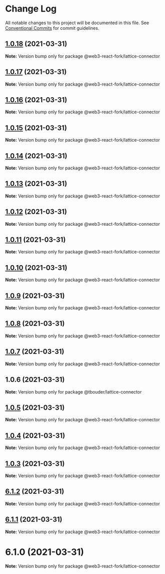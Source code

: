 # Change Log

All notable changes to this project will be documented in this file.
See [Conventional Commits](https://conventionalcommits.org) for commit guidelines.

## [1.0.18](https://github.com/TBouder/web3-react-fork/compare/@web3-react-fork/lattice-connector@1.0.17...@web3-react-fork/lattice-connector@1.0.18) (2021-03-31)

**Note:** Version bump only for package @web3-react-fork/lattice-connector





## [1.0.17](https://github.com/TBouder/web3-react-fork/compare/@web3-react-fork/lattice-connector@1.0.16...@web3-react-fork/lattice-connector@1.0.17) (2021-03-31)

**Note:** Version bump only for package @web3-react-fork/lattice-connector





## [1.0.16](https://github.com/TBouder/web3-react-fork/compare/@web3-react-fork/lattice-connector@1.0.15...@web3-react-fork/lattice-connector@1.0.16) (2021-03-31)

**Note:** Version bump only for package @web3-react-fork/lattice-connector





## [1.0.15](https://github.com/TBouder/web3-react-fork/compare/@web3-react-fork/lattice-connector@1.0.14...@web3-react-fork/lattice-connector@1.0.15) (2021-03-31)

**Note:** Version bump only for package @web3-react-fork/lattice-connector





## [1.0.14](https://github.com/TBouder/web3-react-fork/compare/@web3-react-fork/lattice-connector@1.0.13...@web3-react-fork/lattice-connector@1.0.14) (2021-03-31)

**Note:** Version bump only for package @web3-react-fork/lattice-connector





## [1.0.13](https://github.com/TBouder/web3-react-fork/compare/@web3-react-fork/lattice-connector@1.0.12...@web3-react-fork/lattice-connector@1.0.13) (2021-03-31)

**Note:** Version bump only for package @web3-react-fork/lattice-connector





## [1.0.12](https://github.com/TBouder/web3-react-fork/compare/@web3-react-fork/lattice-connector@1.0.11...@web3-react-fork/lattice-connector@1.0.12) (2021-03-31)

**Note:** Version bump only for package @web3-react-fork/lattice-connector





## [1.0.11](https://github.com/TBouder/web3-react-fork/compare/@web3-react-fork/lattice-connector@1.0.10...@web3-react-fork/lattice-connector@1.0.11) (2021-03-31)

**Note:** Version bump only for package @web3-react-fork/lattice-connector





## [1.0.10](https://github.com/TBouder/web3-react-fork/compare/@web3-react-fork/lattice-connector@1.0.9...@web3-react-fork/lattice-connector@1.0.10) (2021-03-31)

**Note:** Version bump only for package @web3-react-fork/lattice-connector





## [1.0.9](https://github.com/TBouder/web3-react-fork/compare/@web3-react-fork/lattice-connector@1.0.8...@web3-react-fork/lattice-connector@1.0.9) (2021-03-31)

**Note:** Version bump only for package @web3-react-fork/lattice-connector





## [1.0.8](https://github.com/TBouder/web3-react-fork/compare/@web3-react-fork/lattice-connector@1.0.7...@web3-react-fork/lattice-connector@1.0.8) (2021-03-31)

**Note:** Version bump only for package @web3-react-fork/lattice-connector





## [1.0.7](https://github.com/TBouder/web3-react-fork/compare/@web3-react-fork/lattice-connector@1.0.5...@web3-react-fork/lattice-connector@1.0.7) (2021-03-31)

**Note:** Version bump only for package @web3-react-fork/lattice-connector





## 1.0.6 (2021-03-31)

**Note:** Version bump only for package @tbouder/lattice-connector





## [1.0.5](https://github.com/TBouder/web3-react-fork/compare/@web3-react-fork/lattice-connector@1.0.4...@web3-react-fork/lattice-connector@1.0.5) (2021-03-31)

**Note:** Version bump only for package @web3-react-fork/lattice-connector





## [1.0.4](https://github.com/TBouder/web3-react-fork/compare/@web3-react-fork/lattice-connector@1.0.3...@web3-react-fork/lattice-connector@1.0.4) (2021-03-31)

**Note:** Version bump only for package @web3-react-fork/lattice-connector





## [1.0.3](https://github.com/TBouder/web3-react-fork/compare/@web3-react-fork/lattice-connector@6.1.2...@web3-react-fork/lattice-connector@1.0.3) (2021-03-31)

**Note:** Version bump only for package @web3-react-fork/lattice-connector





## [6.1.2](https://github.com/TBouder/web3-react-fork/compare/@web3-react-fork/lattice-connector@6.1.1...@web3-react-fork/lattice-connector@6.1.2) (2021-03-31)

**Note:** Version bump only for package @web3-react-fork/lattice-connector





## [6.1.1](https://github.com/TBouder/web3-react-fork/compare/@web3-react-fork/lattice-connector@6.1.0...@web3-react-fork/lattice-connector@6.1.1) (2021-03-31)

**Note:** Version bump only for package @web3-react-fork/lattice-connector





# 6.1.0 (2021-03-31)

**Note:** Version bump only for package @web3-react-fork/lattice-connector
